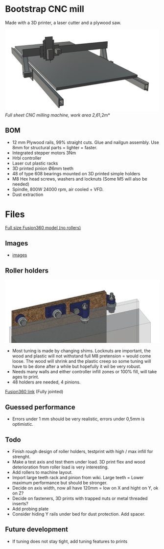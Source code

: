 # Bootstrap CNC mill
Made with a 3D printer, a laser cutter and a plywood saw.

![](img/persp.JPG)
*Full sheet CNC milling machine, work area 2,6*1,2m*

## BOM
* 12 mm Plywood rails, 99% straight cuts. Glue and nailgun assembly. Use 8mm for structural parts = lighter = faster.
* Integrated stepper motors 3Nm
* Hrbl controller
* Laser cut plastic racks
* 3D printed pinion Ø6mm teeth
* 48 of type 608 bearings mounted on 3D printed simple holders
* M8 Hex head screws, washers and locknuts (Some M5 will also be needed)
* Spindle, 800W 24000 rpm, air cooled + VFD.
* Dust extraction

# Files

[Full size Fusion360 model (no rollers)](https://a360.co/33g6WgV)

## Images

* [images](img/)


## Roller holders
![](img/3D-printed_rollers.JPG)

* Most tuning is made by changing shims. Locknuts are important, the wood and plastic will not withstand full M8 pretension = would come loose. The wood will shrink and the plastic creep so some tuning will have to be done after a while but hopefully it wil be very robust.
* Needs many walls and either controller infill zones or 100% fill, will take ages to print.
* 48 holders are needed, 4 pinions.

[Fusion360 link](https://a360.co/2pHU1Xv) (Fully jointed)

## Guessed performance 
* Errors under 1 mm should be very realistic, errors under 0,5mm is optimistic.

## Todo
* Finish rough design of roller holders, testprint with high / max infill for strenght.
* Make a test axis and test them under load. 3D print flex and wood deterioration from roller load is very interesting.
* Add rollers to machine layout.
* Import large teeth rack and pinion from wiki. Large teeth = Lower maximum performance but should be stronger.
* Decide on axis width, now all have 120mm = low on X and hight on Y, ok on Z?
* Decide on fasteners, 3D prints with trapped nuts or metal threaded inserts?
* Add probing plate
* Consider hiding Y rails under bed for dust protection. Add spacer.


## Future development
* If tuning does not stay tight, add tuning features to prints

